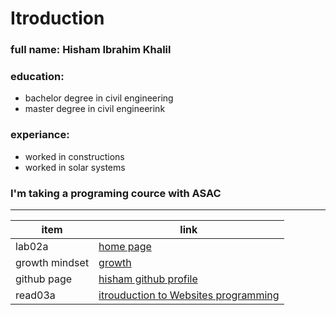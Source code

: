 # Itroduction
### full name: Hisham Ibrahim Khalil
### education:
 - bachelor degree in civil engineering
 - master degree in civil engineerink
### experiance:
 - worked in constructions
 - worked in solar systems
### I'm taking a programing cource with ASAC
_________________________________________________________________________

| item           | link |
| -------------- | ---- |
| lab02a         | [home page](lab02a) |
| growth mindset | [growth](https://www.atlassian.com/blog/inside-atlassian/growth-mindset) |
| github page    | [hisham github profile](https://github.com/HishamKhalil1990) |
| read03a         | [itrouduction to Websites programming ](read03a) |